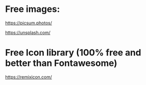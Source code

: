 # Free images:
https://picsum.photos/

https://unsplash.com/

# Free Icon library (100% free and better than Fontawesome)
https://remixicon.com/
